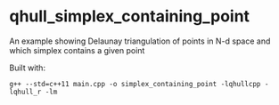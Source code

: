 # qhull_simplex_containing_point
An example showing Delaunay triangulation of points in N-d space and which simplex contains a given point

Built with:

```g++ --std=c++11 main.cpp -o simplex_containing_point -lqhullcpp -lqhull_r -lm```

